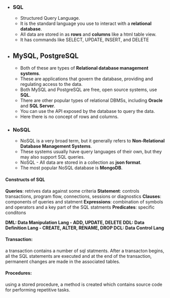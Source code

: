 * ### SQL
  * Structured Query Language.
  * It is the standard language you use to interact with a **relational database**. 
  * All data are stored in as **rows** and **columns** like a html table view. 
  * It has commands like SELECT, UPDATE, INSERT, and DELETE

* ## MySQL, PostgreSQL
  * Both of these are types of **Relational database management systems**.
  * These are applications that govern the database, providing and regulating access to the data. 
  * Both MySQL and PostgreSQL are free, open source systems, use **SQL**. 
  * There are other popular types of relational DBMSs, including **Oracle** and **SQL Server**.
  * You can use the API exposed by the database to query the data. 
  * Here there is no concept of rows and columns.


* ### NoSQL
  * NoSQL is a very broad term, but it generally refers to **Non-Relational Database Management Systems**.
  * These systems usually have query languages of their own, but they may also support SQL queries. 
  * NoSQL - All data are stored in a collection as **json format**.
  * The most popular NoSQL database is **MongoDB**.


#### Constructs of SQL

**Queries**: retrives data against some criteria
**Statement**: controls transactions, program flow, connections, sessions or diagnostics
**Clauses**: components of queries and statment
**Expressions**: combination of symbols and operators and a key part of the SQL statments
**Predicates**: specific conditons



**DML: Data Manipulation Lang - ADD, UPDATE, DELETE
DDL: Data Definition Lang - CREATE, ALTER, RENAME, DROP
DCL: Data Control Lang**



#### Transaction: 
a transaction contains a number of sql statments. 
After a transacton begins, all the SQL statements are executed and at the end of the transaction, permanent changes are made in the associated tables.

#### Procedures:
using a stored procedure, a method is created which contains source code for performing repetitive tasks.


